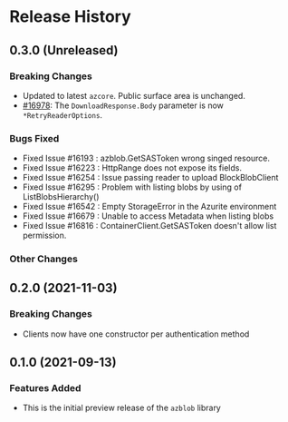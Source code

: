 # Release History

## 0.3.0 (Unreleased)

### Breaking Changes
* Updated to latest `azcore`.  Public surface area is unchanged.
* [#16978](https://github.com/Azure/azure-sdk-for-go/pull/16978): The `DownloadResponse.Body` parameter is now `*RetryReaderOptions`.

### Bugs Fixed
* Fixed Issue #16193 : azblob.GetSASToken wrong singed resource.
* Fixed Issue #16223 : HttpRange does not expose its fields.
* Fixed Issue #16254 : Issue passing reader to upload BlockBlobClient
* Fixed Issue #16295 : Problem with listing blobs by using of ListBlobsHierarchy()
* Fixed Issue #16542 : Empty StorageError in the Azurite environment
* Fixed Issue #16679 : Unable to access Metadata when listing blobs
* Fixed Issue #16816 : ContainerClient.GetSASToken doesn't allow list permission.

### Other Changes

## 0.2.0 (2021-11-03)

### Breaking Changes
* Clients now have one constructor per authentication method

## 0.1.0 (2021-09-13)

### Features Added
* This is the initial preview release of the `azblob` library
